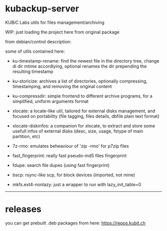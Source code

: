 # kubackup-server
KUBiC Labs utils for files management/archiving

WIP: just loading the project here from original package

from debian/control description:

some of utils contained here:

* ku-timestamp-rename: find the newest file in the directory tree,
  change di dir mtime accordlying, optional renames the dir
  prepending the resulting timestamp
* ku-storicize: archives a list of directories, optionally
  compressing, timestamping, and removing the original content
* ku-compressdir: simple frontend to different archive programs,
  for a simplified, uniform arguments format

* xlocate: a locate-like util, tailored for external disks
  management, and focused on portability (file tagging, files
  details, dbfile plain text format)
* xlocate-diskinfos: a companion for xlocate, to extract and
  store some usefull infos of external disks (desc, size, usage,
  fstype of main partition, etc)

* 7z-rmo: emulates beheaviour of 'zip -rmo' for p7zip files
* fast_fingerprint: really fast pseudo-md5 files fingerprint
* fdupe: search file dupes (using fast fingerprint)

* bscp: rsync-like scp, for block devices (imported, not mine)
* mkfs.ext4-nonlazy: just a wrapper to run with lazy_init_table=0

---

# releases

you can get prebuilt .deb packages from here: https://repos.kubit.ch
